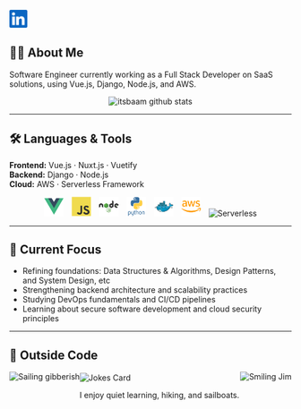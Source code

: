 <p align="left">
  <a href="https://www.linkedin.com/in/caio-mellof">
    <img height="32" alt="LinkedIn" src="assets/icons/linkedin.png" />
  </a>
</p>

## 👨‍💻 About Me

Software Engineer currently working as a Full Stack Developer on SaaS solutions, using Vue.js, Django, Node.js, and AWS.

<p align="center">
  <img src="https://github-readme-stats.vercel.app/api?username=itsbaam&show_icons=true&include_all_commits=true&theme=transparent" alt="itsbaam github stats" />
</p>

---

## 🛠️ Languages & Tools

**Frontend:** Vue.js · Nuxt.js · Vuetify  
**Backend:** Django · Node.js  
**Cloud:** AWS · Serverless Framework

<p align="center">
  <img src="https://raw.githubusercontent.com/devicons/devicon/master/icons/vuejs/vuejs-original.svg" alt="Vue.js" width="35" height="35" style="margin-right: 10px;" />
  <img src="https://raw.githubusercontent.com/devicons/devicon/master/icons/javascript/javascript-original.svg" alt="JavaScript" width="35" height="35" style="margin-right: 10px;" />
  <img src="https://raw.githubusercontent.com/devicons/devicon/master/icons/nodejs/nodejs-original-wordmark.svg" alt="Node.js" width="35" height="35" style="margin-right: 10px;" />
  <img src="https://raw.githubusercontent.com/devicons/devicon/master/icons/python/python-original-wordmark.svg" alt="Python" width="35" height="35" style="margin-right: 10px;" />
  <img src="https://raw.githubusercontent.com/devicons/devicon/master/icons/docker/docker-original.svg" alt="Docker" width="35" height="35" style="margin-right: 10px;" />
  <img src="https://raw.githubusercontent.com/devicons/devicon/master/icons/amazonwebservices/amazonwebservices-plain-wordmark.svg" alt="AWS" width="35" height="35" style="margin-right: 10px;" />
  <img src="https://www.vectorlogo.zone/logos/serverless/serverless-icon.svg" alt="Serverless" width="35" height="35" />
</p>

---

## 🎯 Current Focus

- Refining foundations: Data Structures & Algorithms, Design Patterns, and System Design, etc  
- Strengthening backend architecture and scalability practices  
- Studying DevOps fundamentals and CI/CD pipelines  
- Learning about secure software development and cloud security principles

---

## 🌱 Outside Code

<p>
  <img align="left" src="https://media.giphy.com/media/l2Jee7fAGkBmmlsm4/giphy.gif" alt="Sailing gibberish" height="160"/> <img align="center" src="https://readme-jokes.vercel.app/api?theme=blueberry&hideBorder" alt="Jokes Card" /> <img align="right" src="https://media.giphy.com/media/v1.Y2lkPTc5MGI3NjExdmI1a2lhNjQybmxlYWV2bHh5MTk0ajU5ZWJ6NnlvOHhqMDI5aWRzaiZlcD12MV9naWZzX3NlYXJjaCZjdD1n/QnMJm9bVR9nDa/giphy.gif" alt="Smiling Jim" height="220"/>
  <p align="left">I enjoy quiet learning, hiking, and sailboats.</p>
</p>

